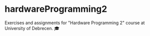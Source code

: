 # hardwareProgramming2
Exercises and assignments for "Hardware Programming 2" course at University of Debrecen. 🎓
